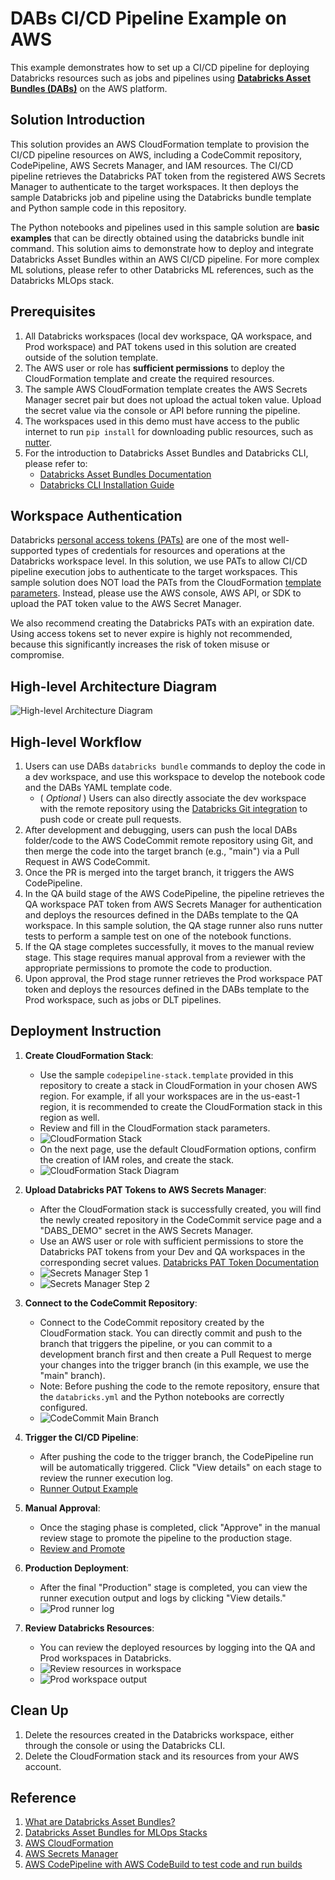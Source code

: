 # DABs CI/CD Pipeline Example on AWS

This example demonstrates how to set up a CI/CD pipeline for deploying Databricks resources such as jobs and pipelines using **[Databricks Asset Bundles (DABs)](https://docs.databricks.com/en/dev-tools/bundles/index.html)** on the AWS platform.

## Solution Introduction

This solution provides an AWS CloudFormation template to provision the CI/CD pipeline resources on AWS, including a CodeCommit repository, CodePipeline, AWS Secrets Manager, and IAM resources. The CI/CD pipeline retrieves the Databricks PAT token from the registered AWS Secrets Manager to authenticate to the target workspaces. It then deploys the sample Databricks job and pipeline using the Databricks bundle template and Python sample code in this repository.

The Python notebooks and pipelines used in this sample solution are **basic examples** that can be directly obtained using the databricks bundle init command. This solution aims to demonstrate how to deploy and integrate Databricks Asset Bundles within an AWS CI/CD pipeline. For more complex ML solutions, please refer to other Databricks ML references, such as the Databricks MLOps stack.

## Prerequisites

1. All Databricks workspaces (local dev workspace, QA workspace, and Prod workspace) and PAT tokens used in this solution are created outside of the solution template.
2. The AWS user or role has **sufficient permissions** to deploy the CloudFormation template and create the required resources.
3. The sample AWS CloudFormation template creates the AWS Secrets Manager secret pair but does not upload the actual token value. Upload the secret value via the console or API before running the pipeline.
4. The workspaces used in this demo must have access to the public internet to run `pip install` for downloading public resources, such as [nutter](https://github.com/microsoft/nutter).
5. For the introduction to Databricks Asset Bundles and Databricks CLI, please refer to:
    - [Databricks Asset Bundles Documentation](https://docs.databricks.com/en/dev-tools/bundles/index.html)
    - [Databricks CLI Installation Guide](https://docs.databricks.com/en/dev-tools/cli/install.html)


## Workspace Authentication
Databricks [personal access tokens (PATs)](https://docs.databricks.com/en/dev-tools/auth/pat.html) are one of the most well-supported types of credentials for resources and operations at the Databricks workspace level. In this solution, we use PATs to allow CI/CD pipeline execution jobs to authenticate to the target workspaces. This sample solution does NOT load the PATs from the CloudFormation [template parameters](https://docs.aws.amazon.com/AWSCloudFormation/latest/UserGuide/parameters-section-structure.html). Instead, please use the AWS console, AWS API, or SDK to upload the PAT token value to the AWS Secret Manager.

We also recommend creating the Databricks PATs with an expiration date. Using access tokens set to never expire is highly not recommended, because this significantly increases the risk of token misuse or compromise.

## High-level Architecture Diagram

![High-level Architecture Diagram](./images/high_level_architecture.png)

## High-level Workflow

1. Users can use DABs `databricks bundle` commands to deploy the code in a dev workspace, and use this workspace to develop the notebook code and the DABs YAML template code.
     - ( *Optional* ) Users can also directly associate the dev workspace with the remote repository using the [Databricks Git integration](https://docs.databricks.com/en/repos/index.html) to push code or create pull requests.
2. After development and debugging, users can push the local DABs folder/code to the AWS CodeCommit remote repository using Git, and then merge the code into the target branch (e.g., "main") via a Pull Request in AWS CodeCommit.
3. Once the PR is merged into the target branch, it triggers the AWS CodePipeline.
4. In the QA build stage of the AWS CodePipeline, the pipeline retrieves the QA workspace PAT token from AWS Secrets Manager for authentication and deploys the resources defined in the DABs template to the QA workspace. In this sample solution, the QA stage runner also runs nutter tests to perform a sample test on one of the notebook functions.
5. If the QA stage completes successfully, it moves to the manual review stage. This stage requires manual approval from a reviewer with the appropriate permissions to promote the code to production.
6. Upon approval, the Prod stage runner retrieves the Prod workspace PAT token and deploys the resources defined in the DABs template to the Prod workspace, such as jobs or DLT pipelines.

## Deployment Instruction

1. **Create CloudFormation Stack**:
    - Use the sample `codepipeline-stack.template` provided in this repository to create a stack in CloudFormation in your chosen AWS region. For example, if all your workspaces are in the us-east-1 region, it is recommended to create the CloudFormation stack in this region as well.
    - Review and fill in the CloudFormation stack parameters.
    - ![CloudFormation Stack](./images/create_stack.png)
    - On the next page, use the default CloudFormation options, confirm the creation of IAM roles, and create the stack.
    - ![CloudFormation Stack Diagram](./images/code_commit_repo.png)

2. **Upload Databricks PAT Tokens to AWS Secrets Manager**:
    - After the CloudFormation stack is successfully created, you will find the newly created repository in the CodeCommit service page and a "DABS_DEMO" secret in the AWS Secrets Manager.
    - Use an AWS user or role with sufficient permissions to store the Databricks PAT tokens from your Dev and QA workspaces in the corresponding secret values. [Databricks PAT Token Documentation](https://docs.databricks.com/en/dev-tools/auth/pat.html)
    - ![Secrets Manager Step 1](./images/secret_1.png)
    - ![Secrets Manager Step 2](./images/sceret_2.png)

3. **Connect to the CodeCommit Repository**:
    - Connect to the CodeCommit repository created by the CloudFormation stack. You can directly commit and push to the branch that triggers the pipeline, or you can commit to a development branch first and then create a Pull Request to merge your changes into the trigger branch (in this example, we use the "main" branch).
    - Note: Before pushing the code to the remote repository, ensure that the `databricks.yml` and the Python notebooks are correctly configured.
    - ![CodeCommit Main Branch](./images/codecommit_main_branch.png)

4. **Trigger the CI/CD Pipeline**:
    - After pushing the code to the trigger branch, the CodePipeline run will be automatically triggered. Click "View details" on each stage to review the runner execution log.
    - [Runner Output Example](./images/runner_log.png)

5. **Manual Approval**:
    - Once the staging phase is completed, click "Approve" in the manual review stage to promote the pipeline to the production stage.
    - [Review and Promote](./images/review.png)

6. **Production Deployment**:
    - After the final "Production" stage is completed, you can view the runner execution output and logs by clicking "View details."
    - ![Prod runner log](./images/prod_runner_log.png)

7. **Review Databricks Resources**:
    - You can review the deployed resources by logging into the QA and Prod workspaces in Databricks.
    - ![Review resources in workspace](./images/workspace_jobs_details.png)
    - ![Prod workspace output](./images/prod_workspace_output.png)

## Clean Up
1. Delete the resources created in the Databricks workspace, either through the console or using the Databricks CLI.
2. Delete the CloudFormation stack and its resources from your AWS account.

## Reference

1. [What are Databricks Asset Bundles?](https://docs.databricks.com/en/dev-tools/bundles/index.html)
2. [Databricks Asset Bundles for MLOps Stacks](https://docs.databricks.com/en/dev-tools/bundles/mlops-stacks.html)
3. [AWS CloudFormation](https://docs.aws.amazon.com/AWSCloudFormation/latest/UserGuide/Welcome.html)
4. [AWS Secrets Manager](https://docs.aws.amazon.com/secretsmanager/latest/userguide/intro.html)
5. [AWS CodePipeline with AWS CodeBuild to test code and run builds](https://docs.aws.amazon.com/codebuild/latest/userguide/how-to-create-pipeline.html)

